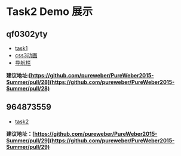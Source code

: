 Task2 Demo 展示
===

## qf0302yty

* [task1](https://cdn.rawgit.com/pureweber/PureWeber2015-Summer/master/task2/code/qf0302yty/task1+/signup.html)
* [css3动画](https://cdn.rawgit.com/pureweber/PureWeber2015-Summer/master/task2/code/qf0302yty/task2/%E5%8A%A8%E7%94%BB/translate.html)
* [导航栏](https://cdn.rawgit.com/pureweber/PureWeber2015-Summer/master/task2/code/qf0302yty/task2/%E5%AF%BC%E8%88%AA%E6%A0%8F/navi.html)

**建议地址:[https://github.com/pureweber/PureWeber2015-Summer/pull/28](https://github.com/pureweber/PureWeber2015-Summer/pull/28)**

## 964873559

* [task2](https://cdn.rawgit.com/pureweber/PureWeber2015-Summer/master/task2/code/964873559/index.html)

**建议地址：[https://github.com/pureweber/PureWeber2015-Summer/pull/29](https://github.com/pureweber/PureWeber2015-Summer/pull/29)**

